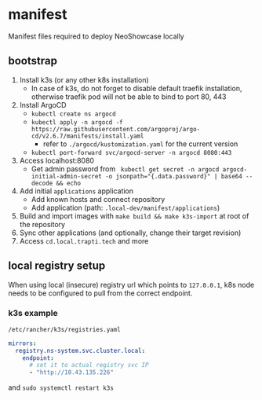 # manifest

Manifest files required to deploy NeoShowcase locally

## bootstrap

1. Install k3s (or any other k8s installation)
   - In case of k3s, do not forget to disable default traefik installation, otherwise traefik pod will not be able to bind to port 80, 443
2. Install ArgoCD
   - `kubectl create ns argocd`
   - `kubectl apply -n argocd -f https://raw.githubusercontent.com/argoproj/argo-cd/v2.6.7/manifests/install.yaml`
     - refer to `./argocd/kustomization.yaml` for the current version
   - `kubectl port-forward svc/argocd-server -n argocd 8080:443`
3. Access localhost:8080
   - Get admin password from ` kubectl get secret -n argocd argocd-initial-admin-secret -o jsonpath="{.data.password}" | base64 --decode && echo`
4. Add initial `applications` application
   - Add known hosts and connect repository
   - Add application (path: `.local-dev/manifest/applications`)
5. Build and import images with `make build && make k3s-import` at root of the repository
6. Sync other applications (and optionally, change their target revision)
7. Access `cd.local.trapti.tech` and more

## local registry setup

When using local (insecure) registry url which points to `127.0.0.1`,
k8s node needs to be configured to pull from the correct endpoint.

### k3s example

`/etc/rancher/k3s/registries.yaml`
```yaml
mirrors:
  registry.ns-system.svc.cluster.local:
    endpoint:
      # set it to actual registry svc IP
      - "http://10.43.135.226"
```

and `sudo systemctl restart k3s`
